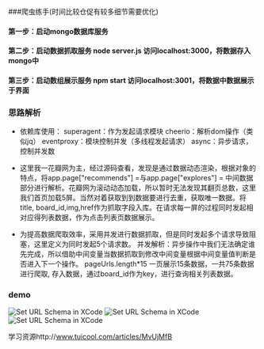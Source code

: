 ###爬虫练手(时间比较仓促有较多细节需要优化)
#### 第一步：启动mongo数据库服务
#### 第二步：启动数据抓取服务 node server.js  访问localhost:3000，将数据存入mongo中
#### 第三步：启动数组展示服务 npm start       访问localhost:3001，将数据中数据展示于界面

### 思路解析
- 依赖库使用：
  superagent：作为发起请求模块
  cheerio：解析dom操作（类似jq）
  eventproxy：模块控制并发（多线程发起请求）
  async：异步请求，控制并发数
  
- 这里我一花瓣网为主，经过源码查看，发现是通过数据动态渲染，根据对象的特点，将app.page["recommends"] =与app.page["explores"] = 
  中间数据部分进行解析。花瓣网为滚动动态加载，所以暂时无法发现其翻页总数，这里我们首页加载5屏。当然对着获取到到数据要进行去重，获取唯一数据。将title,   board_id,img,href作为抓取字段入库。在请求每一屏的过程同时发起相对应得列表数据，作为点击列表页数据展示。

- 为提高数据爬取效率，采用并发进行数据抓取，但是同时发起多个请求导致阻塞，这里定义为同时发起5个请求数。
  并发解析：异步操作中我们无法确定谁先完成，所以借助中间变量当数据抓取到修改中间变量根据中间变量值判断是否进入下一个操作。
  pageUrls.length*15 一页展示15条数据，一共75条数据进行爬取,
  存入数据，通过board_id作为key，进行查询相关列表数据。

### demo

 ![Set URL Schema in XCode](https://github.com/zhouzefei/pachong/blob/master/3.png)
 ![Set URL Schema in XCode](https://github.com/zhouzefei/pachong/blob/master/1.png)
 ![Set URL Schema in XCode](https://github.com/zhouzefei/pachong/blob/master/2.png)



学习资源http://www.tuicool.com/articles/MvUjMfB
